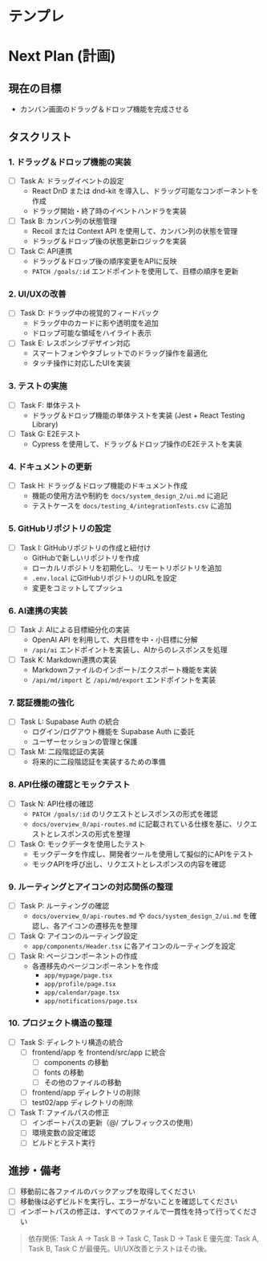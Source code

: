 # テンプレ
# Next Plan (計画)

## 現在の目標
- カンバン画面のドラッグ＆ドロップ機能を完成させる

## タスクリスト
### 1. ドラッグ＆ドロップ機能の実装
- [ ] Task A: ドラッグイベントの設定
  - React DnD または dnd-kit を導入し、ドラッグ可能なコンポーネントを作成
  - ドラッグ開始・終了時のイベントハンドラを実装
- [ ] Task B: カンバン列の状態管理
  - Recoil または Context API を使用して、カンバン列の状態を管理
  - ドラッグ＆ドロップ後の状態更新ロジックを実装
- [ ] Task C: API連携
  - ドラッグ＆ドロップ後の順序変更をAPIに反映
  - `PATCH /goals/:id` エンドポイントを使用して、目標の順序を更新

### 2. UI/UXの改善
- [ ] Task D: ドラッグ中の視覚的フィードバック
  - ドラッグ中のカードに影や透明度を追加
  - ドロップ可能な領域をハイライト表示
- [ ] Task E: レスポンシブデザイン対応
  - スマートフォンやタブレットでのドラッグ操作を最適化
  - タッチ操作に対応したUIを実装

### 3. テストの実施
- [ ] Task F: 単体テスト
  - ドラッグ＆ドロップ機能の単体テストを実装 (Jest + React Testing Library)
- [ ] Task G: E2Eテスト
  - Cypress を使用して、ドラッグ＆ドロップ操作のE2Eテストを実装

### 4. ドキュメントの更新
- [ ] Task H: ドラッグ＆ドロップ機能のドキュメント作成
  - 機能の使用方法や制約を `docs/system_design_2/ui.md` に追記
  - テストケースを `docs/testing_4/integrationTests.csv` に追加

### 5. GitHubリポジトリの設定
- [ ] Task I: GitHubリポジトリの作成と紐付け
  - GitHubで新しいリポジトリを作成
  - ローカルリポジトリを初期化し、リモートリポジトリを追加
  - `.env.local` にGitHubリポジトリのURLを設定
  - 変更をコミットしてプッシュ

### 6. AI連携の実装
- [ ] Task J: AIによる目標細分化の実装
  - OpenAI API を利用して、大目標を中・小目標に分解
  - `/api/ai` エンドポイントを実装し、AIからのレスポンスを処理
- [ ] Task K: Markdown連携の実装
  - Markdownファイルのインポート/エクスポート機能を実装
  - `/api/md/import` と `/api/md/export` エンドポイントを実装

### 7. 認証機能の強化
- [ ] Task L: Supabase Auth の統合
  - ログイン/ログアウト機能を Supabase Auth に委託
  - ユーザーセッションの管理と保護
- [ ] Task M: 二段階認証の実装
  - 将来的に二段階認証を実装するための準備

### 8. API仕様の確認とモックテスト
- [ ] Task N: API仕様の確認
  - `PATCH /goals/:id` のリクエストとレスポンスの形式を確認
  - `docs/overview_0/api-routes.md` に記載されている仕様を基に、リクエストとレスポンスの形式を整理
- [ ] Task O: モックデータを使用したテスト
  - モックデータを作成し、開発者ツールを使用して擬似的にAPIをテスト
  - モックAPIを呼び出し、リクエストとレスポンスの内容を確認

### 9. ルーティングとアイコンの対応関係の整理
- [ ] Task P: ルーティングの確認
  - `docs/overview_0/api-routes.md` や `docs/system_design_2/ui.md` を確認し、各アイコンの遷移先を整理
- [ ] Task Q: アイコンのルーティング設定
  - `app/components/Header.tsx` に各アイコンのルーティングを設定
- [ ] Task R: ページコンポーネントの作成
  - 各遷移先のページコンポーネントを作成
    - `app/mypage/page.tsx`
    - `app/profile/page.tsx`
    - `app/calendar/page.tsx`
    - `app/notifications/page.tsx`

### 10. プロジェクト構造の整理
- [ ] Task S: ディレクトリ構造の統合
  - [ ] frontend/app を frontend/src/app に統合
    - [ ] components の移動
    - [ ] fonts の移動
    - [ ] その他のファイルの移動
  - [ ] frontend/app ディレクトリの削除
  - [ ] test02/app ディレクトリの削除

- [ ] Task T: ファイルパスの修正
  - [ ] インポートパスの更新（@/ プレフィックスの使用）
  - [ ] 環境変数の設定確認
  - [ ] ビルドとテスト実行

## 進捗・備考
- [ ] 移動前に各ファイルのバックアップを取得してください
- [ ] 移動後は必ずビルドを実行し、エラーがないことを確認してください
- [ ] インポートパスの修正は、すべてのファイルで一貫性を持って行ってください

> 依存関係: Task A → Task B → Task C, Task D → Task E
> 優先度: Task A, Task B, Task C が最優先。UI/UX改善とテストはその後。
